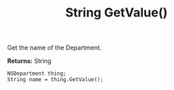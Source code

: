 ﻿---
uid: crmscript_ref_NSDepartment_GetValue
title: String GetValue()
intellisense: NSDepartment.GetValue
keywords: NSDepartment, GetValue
so.topic: reference
---

Get the name of the Department.

**Returns:** String

```crmscript
NSDepartment thing;
String name = thing.GetValue();
```

